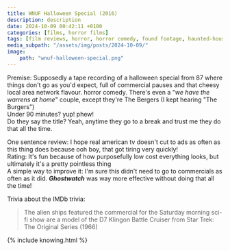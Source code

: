 ```yaml
---
title: WNUF Halloween Special (2016)
description: description
date: 2024-10-09 00:42:11 +0100
categories: [films, horror films]
tags: [film reviews, horror, horror comedy, found footage, haunted-housesploitation, satanic panic, spooktober 2024]
media_subpath: "/assets/img/posts/2024-10-09/"
image:
    path: "wnuf-halloween-special.png"
---
```

<span class="reviewsection">Premise:</span> Supposedly a tape recording of a halloween special from 87 where things don't go as you'd expect, full of commercial pauses and that cheesy local area network flavour. horror comedy. There's even a "*we have the warrens at home*" couple, except they're The Bergers (I kept hearing "The Burgers")<br/>
<span class="reviewsection">Under 90 minutes?</span> yup! phew!<br/>
<span class="reviewsection">Do they say the title?</span> Yeah, anytime they go to a break and trust me they do that all the time.

<span class="reviewsection">One sentence review:</span> I hope real american tv doesn't cut to ads as often as this thing does because ooh boy, that got tiring very quickly!<br/>
<span class="reviewsection">Rating:</span> It's fun because of how purposefully low cost everything looks, but ultimately it's a pretty pointless thing<br/>
<span class="reviewsection">A simple way to improve it:</span> I'm sure this didn't need to go to commercials as often as it did. ***Ghostwatch*** was way more effective without doing that all the time!

<span class="reviewsection">Trivia about the IMDb trivia:</span>
> The alien ships featured the commercial for the Saturday morning sci-fi show are a model of the D7 Klingon Battle Cruiser from Star Trek: The Original Series (1966)

{% include knowing.html %}